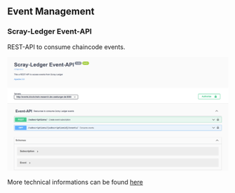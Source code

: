 ## Event Management

### Scray-Ledger Event-API

REST-API to consume chaincode events. 

![Event API](swagger-screenshot.png)

More technical informations can be found [here](event-rest-api)
